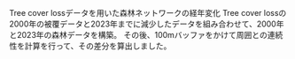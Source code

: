 Tree cover lossデータを用いた森林ネットワークの経年変化
Tree cover lossの2000年の被覆データと2023年までに減少したデータを組み合わせて、2000年と2023年の森林データを構築。
その後、100mバッファをかけて周囲との連続性を計算を行って、その差分を算出しました。
